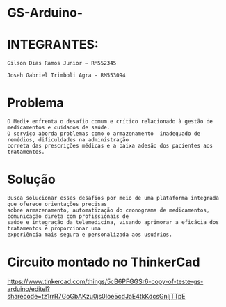 # GS-Arduino-
# INTEGRANTES:

    Gilson Dias Ramos Junior – RM552345 

    Joseh Gabriel Trimboli Agra - RM553094

# Problema

    O Medi+ enfrenta o desafio comum e crítico relacionado à gestão de medicamentos e cuidados de saúde. 
    O serviço aborda problemas como o armazenamento  inadequado de remédios, dificuldades na administração 
    correta das prescrições médicas e a baixa adesão dos pacientes aos tratamentos. 

# Solução

    Busca solucionar esses desafios por meio de uma plataforma integrada que oferece orientações precisas 
    sobre armazenamento, automatização do cronograma de medicamentos, comunicação direta com profissionais de 
    saúde e integração da telemedicina, visando aprimorar a eficácia dos tratamentos e proporcionar uma
    experiência mais segura e personalizada aos usuários.

# Circuito montado no ThinkerCad

https://www.tinkercad.com/things/5cB6PFGGSr6-copy-of-teste-gs-arduino/editel?sharecode=tz1rrR7GoGbAKzu0js0Ioe5cdJaE4tkKdcsGnIjTTpE
